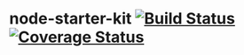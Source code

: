 # node-starter-kit [![Build Status](https://travis-ci.org/Legend1991/node-starter-kit.svg?branch=master)](https://travis-ci.org/Legend1991/node-starter-kit) [![Coverage Status](https://coveralls.io/repos/github/Legend1991/node-starter-kit/badge.svg?branch=master)](https://coveralls.io/github/Legend1991/node-starter-kit?branch=master)
